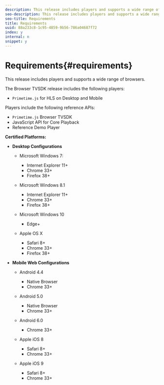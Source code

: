 ```yaml
---
description: This release includes players and supports a wide range of browsers.
seo-description: This release includes players and supports a wide range of browsers.
seo-title: Requirements
title: Requirements
uuid: 88a233c8-1c95-4859-9b56-786a04687f72
index: y
internal: n
snippet: y
---
```


# Requirements{#requirements}

This release includes players and supports a wide range of browsers.

The Browser TVSDK release includes the following players:

* `Primetime.js` for HLS on Desktop and Mobile

Players include the following reference APIs:

* `Primetime.js` Browser TVSDK 
* JavaScript API for Core Playback 
* Reference Demo Player

**Certified Platforms:**

* **Desktop Configurations**

    * Microsoft Windows 7:

        * Internet Explorer 11+ 
        * Chrome 33+ 
        * Firefox 38+

    * Microsoft Windows 8.1

        * Internet Explorer 11+ 
        * Chrome 33+ 
        * Firefox 38+

    * Microsoft Windows 10

        * Edge+

    * Apple OS X

        * Safari 8+ 
        * Chrome 33+ 
        * Firefox 38+

* **Mobile Web Configurations**

    * Android 4.4

        * Native Browser 
        * Chrome 33+

    * Android 5.0

        * Native Browser 
        * Chrome 33+

    * Android 6.0

        * Chrome 33+

    * Apple iOS 8

        * Safari 8+ 
        * Chrome 33+

    * Apple iOS 9

        * Safari 8+ 
        * Chrome 33+

